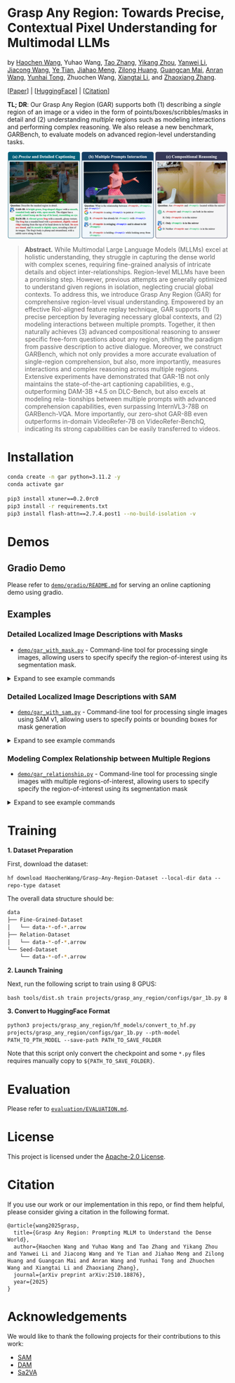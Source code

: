 # Grasp Any Region: Towards Precise, Contextual Pixel Understanding for Multimodal LLMs

by
[Haochen Wang](https://haochen-wang409.github.io), 
Yuhao Wang, 
[Tao Zhang](https://scholar.google.com/citations?user=3xu4a5oAAAAJ),
[Yikang Zhou](https://scholar.google.com/citations?user=dZikW2YAAAAJ),
[Yanwei Li](https://yanwei-li.com/),
[Jiacong Wang](https://scholar.google.com/citations?user=rzYgLkgAAAAJ),
[Ye Tian](https://scholar.google.com/citations?user=vUY_PIUAAAAJ),
[Jiahao Meng](https://scholar.google.com/citations?user=NJfjvfIAAAAJ),
[Zilong Huang](https://speedinghzl.github.io/),
[Guangcan Mai](https://scholar.google.com/citations?user=739cUNMAAAAJ),
[Anran Wang](https://sites.google.com/view/anranwang/home),
[Yunhai Tong](https://scholar.google.com/citations?user=T4gqdPkAAAAJ),
Zhuochen Wang,
[Xiangtai Li](https://lxtgh.github.io/), and
[Zhaoxiang Zhang](https://scholar.google.com/citations?user=qxWfV6cAAAAJ).

[[Paper](https://arxiv.org/abs/2510.18876)] | [[HuggingFace](https://huggingface.co/collections/HaochenWang/grasp-any-region-68f7433671030d6ea682f692)] |  [[Citation](#citation)]

**TL; DR**: Our Grasp Any Region (GAR) supports both (1) describing a *single* region of an image or a video in the form of points/boxes/scribbles/masks in detail and (2) understanding *multiple* regions such as modeling interactions and performing complex reasoning. We also release a new benchmark, GARBench, to evaluate models on advanced region-level understanding tasks.

![](./assets/teaser.png)

> **Abstract.** While Multimodal Large Language Models (MLLMs) excel at holistic understanding, they struggle
> in capturing the dense world with complex scenes, requiring fine-grained analysis of intricate
> details and object inter-relationships. Region-level MLLMs have been a promising step. However,
> previous attempts are generally optimized to understand given regions in isolation, neglecting
> crucial global contexts. To address this, we introduce Grasp Any Region (GAR) for comprehensive 
> region-level visual understanding. Empowered by an effective RoI-aligned feature replay
> technique, GAR supports (1) precise perception by leveraging necessary global contexts, and (2)
> modeling interactions between multiple prompts. Together, it then naturally achieves (3) advanced
> compositional reasoning to answer specific free-form questions about any region, shifting the
> paradigm from passive description to active dialogue. Moreover, we construct GARBench, which
> not only provides a more accurate evaluation of single-region comprehension, but also, more
> importantly, measures interactions and complex reasoning across multiple regions. Extensive
> experiments have demonstrated that GAR-1B not only maintains the state-of-the-art captioning
> capabilities, e.g., outperforming DAM-3B +4.5 on DLC-Bench, but also excels at modeling rela-
> tionships between multiple prompts with advanced comprehension capabilities, even surpassing
> InternVL3-78B on GARBench-VQA. More importantly, our zero-shot GAR-8B even outperforms
> in-domain VideoRefer-7B on VideoRefer-BenchQ, indicating its strong capabilities can be easily
> transferred to videos.

# Installation

```bash
conda create -n gar python=3.11.2 -y
conda activate gar

pip3 install xtuner==0.2.0rc0
pip3 install -r requirements.txt
pip3 install flash-attn==2.7.4.post1 --no-build-isolation -v
```

# Demos

## Gradio Demo

Please refer to [`demo/gradio/README.md`](demo/gradio/README.md) for serving an online captioning demo using gradio.

## Examples

### Detailed Localized Image Descriptions with Masks

- [`demo/gar_with_mask.py`](demo/gar_with_mask.py) - Command-line tool for processing single images, allowing users to specify specify the region-of-interest using its segmentation mask.

<details>
<summary>Expand to see example commands</summary>

<img src="assets/1_output_visualization.png" width="400">

```bash
torchrun --nproc-per-node=1 --master-port=8119 demo/gar_with_mask.py --image_path assets/demo_image_1.png --mask_path assets/demo_mask_1.png
```

**Input instruction:** Describe the masked region in detail.

**Output answer:** A bright green, **frog-shaped slipper** with a smooth, rounded body and a wide, open mouth. The slipper has a small, raised bump on the top of its head, resembling a frog's eye.

</details>

### Detailed Localized Image Descriptions with SAM

- [`demo/gar_with_sam.py`](demo/gar_with_sam.py) - Command-line tool for processing single images using SAM v1, allowing users to specify points or bounding boxes for mask generation

<details>
<summary>Expand to see example commands</summary>

<img src="assets/2_output_visualization.png" width="400">

```bash
# You can use it with points or a bounding box for the region of interest.
# SAM is used to turn points or a bounding box into a mask.
# You can also use mask directly, see `demo/gar_with_mask.py`.
torchrun --nproc-per-node=1 --master-port=8119 demo/gar_with_sam.py --image_path assets/demo_image_2.jpg --points '[[1172, 812], [1572, 800]]' --output_image_path output_visualization.png
torchrun --nproc-per-node=1 --master-port=8119 demo/gar_with_sam.py --image_path assets/demo_image_2.jpg --box '[800, 500, 1800, 1000]' --use_box --output_image_path output_visualization.png
```

**Input instruction:** Describe the masked region in detail.

**Output answer:** A medium-sized, short-haired dog with a predominantly tan coat featuring white markings on its face, chest, and paws. The dog has a white stripe running down the center of its face, extending from the forehead to the nose. Its ears are large, pointed, and stand erect. The dog is wearing a red collar with a visible tag. Its mouth is open, revealing its tongue and teeth, and it appears to be in mid-leap with its front legs extended forward and hind legs stretched out behind.

</details>

### Modeling Complex Relationship between Multiple Regions

- [`demo/gar_relationship.py`](demo/gar_relationship.py) - Command-line tool for processing single images with multiple regions-of-interest, allowing users to specify specify the region-of-interest using its segmentation mask

<details>
<summary>Expand to see example commands</summary>

<img src="assets/3_output_visualization.png" width="400">

```bash
torchrun --nproc-per-node=1 --master-port=8119 demo/gar_relationship.py --image_path assets/demo_image_3.png --mask_paths "['assets/demo_mask_3_0.png', 'assets/demo_mask_3_1.png', 'assets/demo_mask_3_2.png']" --question_str 'Question: What is the relationship between <Prompt0>, <Prompt1>, and <Prompt2>?\nOptions:\nA. <Prompt0> is using <Prompt2> to point at <Prompt1>\nB. <Prompt0> has already hit <Prompt1> with <Prompt2>\nC. <Prompt0> is swinging <Prompt2> and is about to hit <Prompt1>\nD. <Prompt0> is holding <Prompt2> while looking away from <Prompt1>'
```

**Input instruction:**

```
Question: What is the relationship between <Prompt0>, <Prompt1>, and <Prompt2>?
Options:
A. <Prompt0> is using <Prompt2> to point at <Prompt1>
B. <Prompt0> has already hit <Prompt1> with <Prompt2>
C. <Prompt0> is swinging <Prompt2> and is about to hit <Prompt1>
D. <Prompt0> is holding <Prompt2> while looking away from <Prompt1>
Answer with the correct option's letter directly.
```

**Output answer:** C

Note that `<Prompt0>`, `<Prompt1>`, and `<Prompt2>` are illustrated in <span style="color:#C00000;">red</span>, <span style="color:#00B050;">green</span>, and <span style="color:#0000FF;">blue</span>, respectively.

</details>

# Training

**1. Dataset Preparation**

First, download the dataset:

`hf download HaochenWang/Grasp-Any-Region-Dataset --local-dir data --repo-type dataset`

The overall data structure should be:
```sh
data
├── Fine-Grained-Dataset
│   └── data-*-of-*.arrow
├── Relation-Dataset
│   └── data-*-of-*.arrow
└── Seed-Dataset
    └── data-*-of-*.arrow
```

**2. Launch Training**

Next, run the following script to train using 8 GPUS:

`bash tools/dist.sh train projects/grasp_any_region/configs/gar_1b.py 8`

**3. Convert to HuggingFace Format**

```python3 projects/grasp_any_region/hf_models/convert_to_hf.py projects/grasp_any_region/configs/gar_1b.py --pth-model PATH_TO_PTH_MODEL --save-path PATH_TO_SAVE_FOLDER```

Note that this script only convert the checkpoint and some `*.py` files requires manually copy to `${PATH_TO_SAVE_FOLDER}`.

# Evaluation

Please refer to [`evaluation/EVALUATION.md`](evaluation/EVALUATION.md).

# License

This project is licensed under the [Apache-2.0 License](LICENSE).

# Citation

If you use our work or our implementation in this repo, or find them helpful, please consider giving a citation in the following format.

```
@article{wang2025grasp,
  title={Grasp Any Region: Prompting MLLM to Understand the Dense World}, 
  author={Haochen Wang and Yuhao Wang and Tao Zhang and Yikang Zhou and Yanwei Li and Jiacong Wang and Ye Tian and Jiahao Meng and Zilong Huang and Guangcan Mai and Anran Wang and Yunhai Tong and Zhuochen Wang and Xiangtai Li and Zhaoxiang Zhang},
  journal={arXiv preprint arXiv:2510.18876},
  year={2025}
}
```

# Acknowledgements

We would like to thank the following projects for their contributions to this work:

- [SAM](https://github.com/facebookresearch/segment-anything)
- [DAM](https://github.com/NVlabs/describe-anything)
- [Sa2VA](https://github.com/bytedance/Sa2VA)